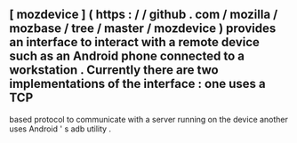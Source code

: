 [
mozdevice
]
(
https
:
/
/
github
.
com
/
mozilla
/
mozbase
/
tree
/
master
/
mozdevice
)
provides
an
interface
to
interact
with
a
remote
device
such
as
an
Android
phone
connected
to
a
workstation
.
Currently
there
are
two
implementations
of
the
interface
:
one
uses
a
TCP
-
based
protocol
to
communicate
with
a
server
running
on
the
device
another
uses
Android
'
s
adb
utility
.
